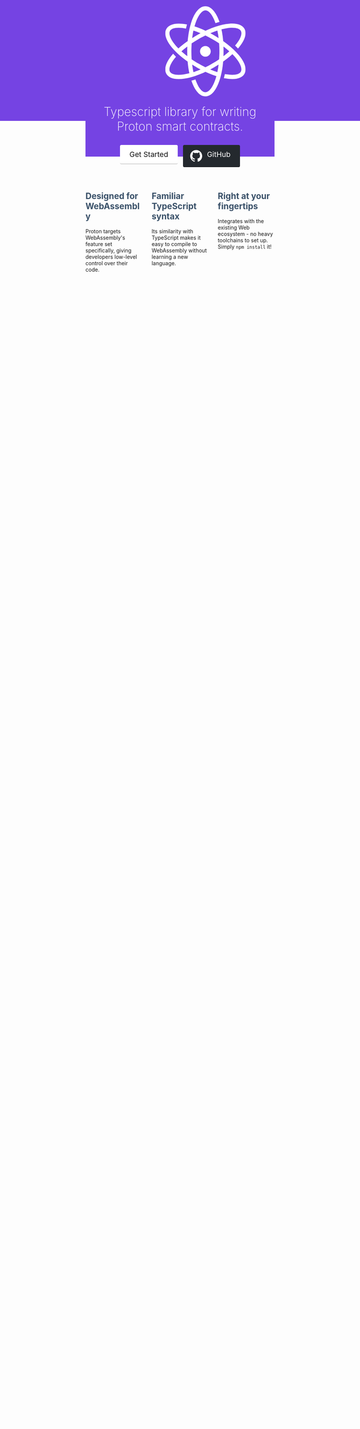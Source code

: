 ```yaml
---
metaTitle: Proton
description: A TypeScript-like language for WebAssembly
navbar: false
sidebar: false
editLink: false
pageClass: frontpage
---
```


<div id="hero">
  <div id="logo">
    <svg width="200" height="200" viewBox="0 0 270 302" fill="none" xmlns="http://www.w3.org/2000/svg">
      <g clip-path="url(#clip0_201_2)">
      <path fill-rule="evenodd" clip-rule="evenodd" d="M76.5 103.7C76 107.9 75.5 112.3 75.2 116.7C67.6 122 60.5 127.4 53.9 132.8C50.5 135.6 47.2 138.4 44.1 141.3C19.7 116.4 9.30001 94 16 82.5C21.9 72.3 41.7 69.4 69.5 74.9C70.6 70.1 71.7 65.5 73 61.1C39.3 54.3 13.6 58.8 3.9 75.5C1.3 79.9 4.80935e-06 84.9 4.80935e-06 90.2V90.7C0.200005 114.4 23.5 146.1 62.4 176C66.4 179.1 70.7 182.2 75.1 185.3C75.9 195 77.1 204.3 78.6 213C79.3 216.9 80 220.7 80.8 224.4C47.1 233.1 22.6 230.9 15.9 219.4C10 209.2 17.4 190.5 36 169.2L26.3 159C3.3 185 -5.9 209.7 3.8 226.5C10.6 238.3 25.3 243.9 45.1 243.9C65 243.9 90 238.2 117.4 227.1C118.1 226.8 118.8 226.5 119.6 226.2C124.4 224.2 129.2 222.1 134.1 219.8C134.3 219.7 134.5 219.6 134.7 219.5C143.4 223.5 152 227.1 160.5 230.2C164.2 231.6 167.9 232.8 171.5 234C162.2 267.6 148 287.8 134.7 287.8C122.9 287.8 110.4 272 101.3 245C96.7 246.6 92.2 248 87.7 249.2C98.7 281.8 115.4 301.8 134.7 301.8C162.8 301.8 185.2 259.6 192.9 198.1C193.4 193.9 193.8 189.5 194.2 185.2C202.1 179.7 209.5 174 216.4 168.2C216.8 167.9 217.2 167.6 217.6 167.2C220.2 165 222.7 162.8 225.2 160.5C249.7 185.3 260.1 207.8 253.4 219.3C247.9 228.8 229.8 232 205 227.9C203.3 227.6 201.7 227.3 200 227C198.9 231.7 197.8 236.2 196.5 240.6C198.6 241 200.7 241.4 202.7 241.7C210.6 243 217.9 243.7 224.6 243.7C244.7 243.7 259 237.8 265.6 226.4C274.4 211.2 268 189.1 247.5 164.3C236.9 151.4 223.1 138.4 207.1 126C203 122.8 198.7 119.7 194.4 116.6C193.6 106.9 192.4 97.6 190.8 88.8C190.1 84.9 189.4 81.1 188.6 77.4C194.3 75.9 199.8 74.7 205.1 73.8C229.9 69.7 248 72.9 253.5 82.4C259.3 92.4 252.2 110.7 234.2 131.6C237.7 135 240.9 138.4 243.9 141.7C245.2 140.3 246.4 138.8 247.5 137.4C267.9 112.6 274.4 90.5 265.6 75.3C256.8 60.1 234.5 54.6 202.8 59.9C188.1 62.3 172 67 155.3 73.4C154.6 73.7 154 73.9 153.3 74.2C147.7 76.4 142.1 78.8 136.5 81.4C136 81.6 135.5 81.9 135 82.1C126.2 78 117.5 74.3 109.1 71.2C105.4 69.8 101.7 68.6 98.1 67.4C107.4 33.9 121.6 13.7 134.9 13.7C146.7 13.7 159.3 29.6 168.4 56.6C173 55.1 177.5 53.7 182 52.4C170.7 20.1 154 0 134.6 0C106.6 0 84.1 42.2 76.5 103.7ZM165.9 98.6C165.7 98.4 165.4 98.3 165.2 98.2C160.5 95.5 155.7 92.9 151.1 90.4C151.5 90.2 151.9 90 152.3 89.9C158 87.5 163.7 85.3 169.2 83.4C171.1 82.7 173 82.1 174.8 81.5C175.6 85.2 176.3 88.9 177 92.8C177.8 97.3 178.4 101.9 179 106.6C174.7 103.9 170.3 101.2 165.9 98.6ZM92.2 93.3C92.9 89.2 93.6 85.3 94.5 81.5C98.2 82.7 101.9 83.9 105.7 85.4C109.8 86.9 114 88.6 118.3 90.4C113.6 92.9 108.8 95.5 104.1 98.2C103.9 98.3 103.7 98.4 103.5 98.6C99 101.2 94.6 103.9 90.3 106.6C90.9 102 91.5 97.6 92.2 93.3ZM111.1 191.7C107.7 189.8 104.4 187.8 101.2 185.8C96.8 183.1 92.6 180.4 88.5 177.6C87.9 169.1 87.6 160.2 87.6 151C87.6 146.2 87.7 141.5 87.9 136.9C88.1 132.6 88.3 128.5 88.6 124.4C95.7 119.6 103.2 114.9 111.1 110.3C114.1 108.5 117.2 106.8 120.2 105.2C125 102.6 129.8 100.2 134.6 97.8C142.3 101.5 150.1 105.7 158.1 110.3C161.5 112.3 164.8 114.2 168 116.2C172.4 118.9 176.6 121.6 180.7 124.4C181.3 132.9 181.6 141.8 181.6 151C181.6 155.8 181.5 160.5 181.3 165.1C181.1 169.3 180.9 173.5 180.6 177.6C173.5 182.4 166 187.1 158.1 191.7C156 192.9 154 194.1 151.9 195.2C146.6 198.2 141.3 200.9 136.1 203.5C135.6 203.7 135.1 204 134.6 204.2C126.8 200.4 118.9 196.2 111.1 191.7ZM61.7 157.4C59.1 155.3 56.7 153.1 54.3 151C57.6 148.1 61 145.1 64.6 142.2C67.6 139.8 70.7 137.3 74 134.9C73.8 138.9 73.7 143 73.7 147.1C73.7 148.4 73.7 149.7 73.7 151C73.7 156.5 73.8 161.8 74 167.1C69.7 163.9 65.5 160.7 61.7 157.4ZM195.6 155C195.6 153.7 195.6 152.4 195.6 151C195.6 145.5 195.5 140.2 195.3 134.9C199.6 138.1 203.7 141.4 207.6 144.6C210.1 146.7 212.6 148.9 214.9 151C212.3 153.3 209.6 155.7 206.8 158C206.4 158.3 206 158.7 205.6 159C202.3 161.7 198.8 164.5 195.2 167.2C195.4 163.2 195.6 159.1 195.6 155ZM92.3 209.2C91.5 204.7 90.9 200.1 90.3 195.4C94.6 198.1 98.9 200.7 103.4 203.3C103.6 203.5 103.9 203.6 104.1 203.7C108.8 206.4 113.5 209 118.3 211.5C118.3 211.5 118.2 211.5 118.2 211.6C113.2 213.7 108.3 215.6 103.5 217.4C102.8 217.7 102.1 217.9 101.4 218.2C99.1 219 96.8 219.8 94.5 220.5C93.7 216.9 93 213.1 92.3 209.2ZM163.6 216.6C159.4 215 155.2 213.4 150.9 211.6C151.5 211.3 152.1 211 152.7 210.7C156.8 208.5 160.9 206.2 165.1 203.9C166.3 203.2 167.5 202.5 168.6 201.8C172.1 199.7 175.5 197.6 178.9 195.5C178.3 200 177.7 204.5 177 208.7C176.3 212.8 175.5 216.7 174.7 220.6C171.1 219.3 167.4 218 163.6 216.6ZM116.6 151C116.6 141.1 124.7 133 134.6 133C144.5 133 152.6 141.1 152.6 151C152.6 160.9 144.5 169 134.6 169C124.7 169 116.6 160.9 116.6 151Z" fill="white"/>
      </g>
      <defs>
      <clipPath id="clip0_201_2">
      <rect width="269.2" height="302" fill="white"/>
      </clipPath>
      </defs>
    </svg>

  </div>
  <h1>Typescript library for writing Proton smart contracts.</h1>
  <p class="action">
    <a href="/introduction.html" class="docs">
      Get Started
    </a>
    <a href="https://github.com/ProtonProtocol/proton-ts-contracts" target="_blank" rel="noopener" class="github">
      <svg viewBox="0 0 24 24"><path fill="#fff" d="M12 .297c-6.63 0-12 5.373-12 12 0 5.303 3.438 9.8 8.205 11.385.6.113.82-.258.82-.577 0-.285-.01-1.04-.015-2.04-3.338.724-4.042-1.61-4.042-1.61C4.422 18.07 3.633 17.7 3.633 17.7c-1.087-.744.084-.729.084-.729 1.205.084 1.838 1.236 1.838 1.236 1.07 1.835 2.809 1.305 3.495.998.108-.776.417-1.305.76-1.605-2.665-.3-5.466-1.332-5.466-5.93 0-1.31.465-2.38 1.235-3.22-.135-.303-.54-1.523.105-3.176 0 0 1.005-.322 3.3 1.23.96-.267 1.98-.399 3-.405 1.02.006 2.04.138 3 .405 2.28-1.552 3.285-1.23 3.285-1.23.645 1.653.24 2.873.12 3.176.765.84 1.23 1.91 1.23 3.22 0 4.61-2.805 5.625-5.475 5.92.42.36.81 1.096.81 2.22 0 1.606-.015 2.896-.015 3.286 0 .315.21.69.825.57C20.565 22.092 24 17.592 24 12.297c0-6.627-5.373-12-12-12"></path></svg>
      <span class="title">GitHub</span>
    </a>
    <!-- <a href="https://www.npmjs.com/package/proton" target="_blank" rel="noopener" class="npm">
      <svg viewBox="0 0 24 24"><path fill="#fff" d="M2 22h9.913V7.043h5.044V22H22V2H2z"/></svg>
      <span class="title">npm</span>
    </a> -->
  </p>
</div>

<div id="features">
  <div class="feature">
    <h2>Designed for WebAssembly</h2>
    <p>Proton targets WebAssembly's feature set specifically, giving developers low-level control over their code.</p>
  </div>
  <div class="feature">
    <h2>Familiar TypeScript syntax</h2>
    <p>Its similarity with TypeScript makes it easy to compile to WebAssembly without learning a new language.</p>
  </div>
  <div class="feature">
    <h2>Right at your fingertips</h2>
    <p>Integrates with the existing Web ecosystem - no heavy toolchains to set up. Simply <code>npm install</code> it!</p>
  </div>
</div>

<Editor/>

<style scoped>
#hero {
  margin-top: 2rem;
  text-align: center;
  height: 400px;
  background: #7543E3;
}
#hero:before {
  content: '';
  position: absolute;
  z-index: 0;
  top: 0;
  left: 0;
  width: 100%;
  height: 520px;
  background: #7543E3 url(/images/header.svg) center bottom no-repeat;
  background-size: 1440px;
}
#hero > * {
  position: relative;
}
#hero h1 {
  color: #fff;
  margin: 1.3rem auto 1.8rem;
  font-size: 2rem;
  font-weight: 200;
}
#logo {
  display: inline-block;
  width: 640px;
}
#logo svg {
  width: 100%;
  height: 100%;
  max-height: 240px;
  fill: #fff;
}
@media only screen and (max-width: 740px) {
  #logo {
    width: 100%;
  }
  #logo svg {
    max-height: 213px;
  }
}
#features {
  padding: 1.2rem 0;
  margin-top: 2.5rem;
  display: flex;
  flex-wrap: wrap;
  align-items: flex-start;
  align-content: stretch;
  justify-content: space-between;
}
#features .feature {
  flex-grow: 1;
  flex-basis: 30%;
  max-width: 30%;
}
#features h2 {
  font-size: 1.4rem;
  border-bottom: none;
  padding-bottom: 0;
  color: #3a5169;
}
.action {
  text-align: center;
  user-select: none;
}
.action a {
  display: inline-block;
  font-size: 1.2rem;
  color: #fff;
  background-color: #7543E3;
  padding: .8rem 1.6rem;
  border-radius: 4px;
  transition: background-color .1s ease;
  box-sizing: border-box;
  border-bottom: 1px solid #006eb8;
  text-decoration: none !important;
  margin: 0.1rem 0;
}
.action a:hover {
  background-color: #1a8ae7;
}
.action a svg {
  width: 2em;
  position: relative;
  left: -10px;
  float: left;
  height: 32px;
}
.action a.docs {
  color: #111;
  background: #fff;
  border-bottom-color: #aaa;
  margin-right: 10px;
}
.action a.docs:hover {
  background: #eee;
}
.action a.github {
  color: #fff;
  background: #24292e;
  border-bottom-color: #101214;
}
.action a.github:hover {
  background: #3e464f;
}
.action a.npm {
  color: #fff;
  background: #cb3837;
  border-bottom-color: #ba3232;
}
.action a.npm:hover {
  background: #eb3f3f;
}
@media only screen and (max-width: 720px) {
  .action a.github svg {
    float: none;
    left: 0;
    margin-bottom: -0.5rem;
  }
  .action a.npm {
    display: none;
  }
  .action a.github .title {
    display: none;
  }
  #features .feature {
    flex-basis: 100%;
    max-width: 100%;
  }
}
@media only screen and (max-width: 640px) {
  #try {
    display: none;
  }
}
#sponsors {
  margin-bottom: 2rem;
}
#community h2 svg {
  display: inline-block;
  height: 25px;
  position: relative;
  top: 3px;
}
</style>

<style>
.frontpage .page-edit {
  display: none;
}
</style>
